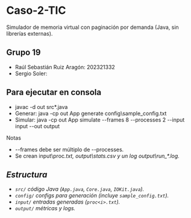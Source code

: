 # Caso-2-TIC
Simulador de memoria virtual con paginación por demanda (Java, sin librerías externas).

## Grupo 19
- Raúl Sebastián Ruiz Aragón: 202321332
- Sergio Soler:

## Para ejecutar en consola
- javac -d out src\*.java
- Generar: java -cp out App generate config\sample_config.txt
- Simular: java -cp out App simulate --frames 8 --processes 2 --input input --out output

Notas
- --frames debe ser múltiplo de --processes.
- Se crean input\proc<i>.txt, output\stats.csv y un log output\run_*.log.

## Estructura
- `src/` código Java (`App.java`, `Core.java`, `IOKit.java`).
- `config/` configs para generación (incluye `sample_config.txt`).
- `input/` entradas generadas (`proc<i>.txt`).
- `output/` métricas y logs.